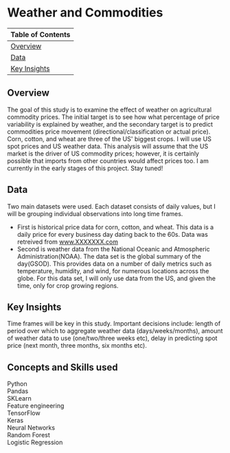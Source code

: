 # Weather and Commodities

|Table of Contents |
|---|
| [Overview](#overview) |
| [Data](#data) |
| [Key Insights](#key-insights) |

## Overview
The goal of this study is to examine the effect of weather on agricultural commodity prices. The initial target is to see how what percentage of price variability is explained by weather, and the secondary target is to predict commodities price movement (directional/classification or actual price). Corn, cotton, and wheat are three of the US' biggest crops. I will use US spot prices and US weather data. This analysis will assume that the US market is the driver of US commodity prices; however, it is certainly possible that imports from other countries would affect prices too. I am currently in the early stages of this project. Stay tuned!


## Data
Two main datasets were used. Each dataset consists of daily values, but I will be grouping individual observations into long time frames.
 - First is historical price data for corn, cotton, and wheat. This data is a daily price for every business day dating back to the 60s. Data was retreived from www.XXXXXXX.com
 - Second is weather data from the National Oceanic and Atmospheric Administration(NOAA). The data set is the global summary of the day(GSOD). This provides data on a number of daily metrics such as temperature, humidity, and wind, for numerous locations across the globe. For this data set, I will only use data from the US, and given the time, only for crop growing regions.



## Key Insights
Time frames will be key in this study. Important decisions include: length of period over which to aggregate weather data (days/weeks/months), amount of weather data to use (one/two/three weeks etc), delay in predicting spot price (next month, three months, six months etc).



## Concepts and Skills used
Python <br>
Pandas <br>
SKLearn <br>
Feature engineering <br>
TensorFlow <br>
Keras <br>
Neural Networks <br>
Random Forest <br>
Logistic Regression <br>